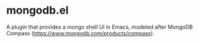 # mongodb.el
A plugin that provides a mongo shell UI in Emacs, modeled after MongoDB Compass (https://www.mongodb.com/products/compass).
